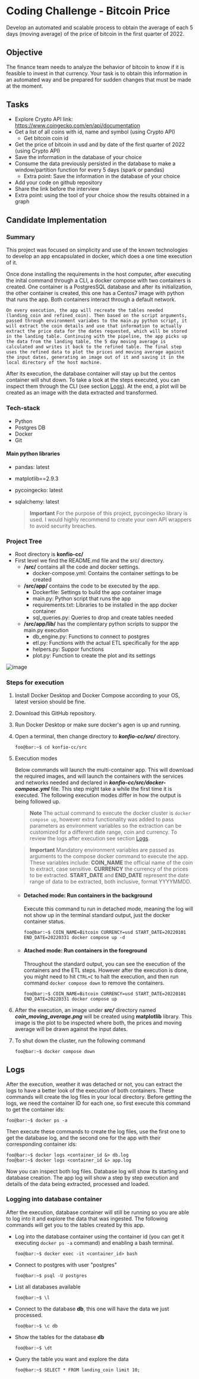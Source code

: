 # Coding Challenge - Bitcoin Price
Develop an automated and scalable process to obtain the average of each 5
days (moving average) of the price of bitcoin in the first quarter of 2022.

## Objective
The finance team needs to analyze the behavior of bitcoin to know if it is feasible
to invest in that currency.
Your task is to obtain this information in an automated way and be prepared for
sudden changes that must be made at the moment.

## Tasks

 - Explore Crypto API link: https://www.coingecko.com/en/api/documentation
 - Get a list of all coins with id, name and symbol (using Crypto API)
    - Get bitcoin coin id
 - Get the price of bitcoin in usd and by date of the first quarter of 2022 (using Crypto API)
 - Save the information in the database of your choice
 - Consume the data previously persisted in the database to make a
window/partition function for every 5 days (spark or pandas)
   - Extra point: Save the information in the database of your choice
 - Add your code on github repository
 - Share the link before the interview
 - Extra point: using the tool of your choice show the results obtained in a
graph


## Candidate Implementation

### Summary

This project was focused on simplicity and use of the known technologies to develop an app encapsulated in docker, which does a one time execution of it. 

Once done installing the requirements in the host computer, after executing the inital command through a CLI, a docker compose with two containers is created. One container is a PostgresSQL database and after its initialization, the other container is created, this one has a Centos7 image with python that runs the app. Both containers interact through a default network.

    On every execution, the app will recreate the tables needed (landing_coin and refined_coin). Then based on the script arguments, passed through environment variabes to the main.py python script, it will extract the coin details and use that information to actually extract the price data for the dates requested, which will be stored in the landing table. Continuing with the pipeline, the app picks up the data from the landing table, the 5 day moving average is calculated and writes it back to the refined table. The final step uses the refined data to plot the prices and moving average against the input dates, generating an image out of it and saving it in the local directory of the host machine. 

After its execution, the database container will stay up but the centos container will shut down. To take a look at the steps executed, you can inspect them through the CLI (see section [Logs](#logs)).
At the end, a plot will be created as an image with the data extracted and transformed. 

### Tech-stack
- Python
- Postgres DB
- Docker
- Git

#### Main python libraries
- pandas: latest
- matplotlib==2.9.3
- pycoingecko: latest
- sqlalchemy: latest

    > **Important**
    > For the purpose of this project, pycoingecko library is used. I would highly recommend to create your own API wrappers to avoid security breaches.

### Project Tree

- Root directory is **konfio-cc/**
- First level we find the README.md file and the src/ directory.
  - **/src/** contains all the code and docker settings.
    - docker-compose.yml: Contains the container settings to be created
  - **/src/app/** contains the code to be executed by the app.
    - Dockerfile: Settings to build the app container image
    - main.py: Python script that runs the app
    - requirements.txt: Libraries to be installed in the app docker container
    - sql_queries.py: Queries to drop and create tables needed
  - **/src/app/lib/** has the complentary python scripts to suppor the main.py execution
    - db_engine.py: Functions to connect to postgres
    - etl.py: Functions with the actual ETL specifically for the app
    - helpers.py: Suppor functions
    - plot.py: Function to create the plot and its settings

![image](https://github.com/OttmarV/konfio-cc/assets/17484897/09299802-0a18-48bc-b7e7-923cd65f78b4)

### Steps for execution

  1. Install Docker Desktop and Docker Compose according to your OS, latest version should be fine. 
  2. Download this GitHub repository.
  3. Run Docker Desktop or make sure docker's agen is up and running.
  4. Open a terminal, then change directory to **_konfio-cc/src/_** directory. 
      ```console
      foo@bar:~$ cd konfio-cc/src
      ```
  5. Execution modes

      Below commands will launch the multi-container app. This will download the required images, and will launch the containers with the services and networks needed and declared in **_konfio-cc/src/docker-compose.yml_** file. This step might take a while the first time it is executed. The following execution modes differ in how the output is being followed up. 

      > **Note**
      > The actual command to execute the docker cluster is `docker compose up`, however extra functionality was added to pass parameters as environment variables so the extraction can be customized for a different date range, coin and currency. To review the logs after execution see section [Logs](##Logs).

      > **Important**
      > Mandatory environment variables are passed as arguments to the compose docker command to execute the app. These variables include: **COIN_NAME** the official name of the coin to extract, case sensitive. **CURRENCY** the currency of the prices to be extracted. **START_DATE** and **END_DATE** represent the date range of data to be extracted, both inclusive, format YYYYMMDD. 
         

      - #### Detached mode: Run containers in the background
        Execute this command tu run in detached mode, meaning the log will not show up in the terminal standard output, just the docker container status.
            
        ```console
        foo@bar:~$ COIN_NAME=Bitcoin CURRENCY=usd START_DATE=20220101 END_DATE=20220331 docker compose up -d
        ```

      - #### Atached mode: Run containers in the foreground
        Throughout the standard output, you can see the execution of the containers and the ETL steps. However after the execution is done, you might need to hit `CTRL+C` to halt the execution, and then run command `docker compose down` to remove the containers. 

        ```console
        foo@bar:~$ COIN_NAME=Bitcoin CURRENCY=usd START_DATE=20220101 END_DATE=20220331 docker compose up
        ```

  6. After the execution, an image under **_src/_** directory named **_coin_moving_average.png_** will be created using **matplotlib** library. This image is the plot to be inspected where both, the prices and moving average will be drawn against the input dates.
  
  7. To shut down the cluster, run the following command 

        ```console
      foo@bar:~$ docker compose down
      ```

## Logs
After the execution, weather it was detached or not, you can extract the logs to have a better look of the execution of both containers. These commands will create the log files in your local directory. Before getting the logs, we need the container ID for each one, so first execute this command to get the container ids:

  ```console
  foo@bar:~$ docker ps -a
  ```
Then execute these commands to create the log files, use the first one to get the database log, and the second one for the app with their corresponding container ids:

  ```console
  foo@bar:~$ docker logs <container_id &> db.log
  foo@bar:~$ docker logs <container_id &> app.log
  ```
Now you can inspect both log files. Database log will show its starting and database creation. The app log will show a step by step execution and details of the data being extracted, processed and loaded.

  ### Logging into database container
  After the execution, database container will still be running so you are able to log into it and explore the data that was ingested. The following commands will get you to the tables created by this app. 

  - Log into the database container using the container id (you can get it executing `docker ps -a` command) and enabling a bash terminal.

    ```console
    foo@bar:~$ docker exec -it <container_id> bash
    ```
  - Connect to postgres with user "postgres"
    ```console
    foo@bar:~$ psql -U postgres 
    ```
  - List all databases available
    ```console
    foo@bar:~$ \l
    ```
  - Connect to the database **db**, this one will have the data we just processed. 
    ```console
    foo@bar:~$ \c db
    ```
  - Show the tables for the database **db**
    ```console
    foo@bar:~$ \dt
    ```
  - Query the table you want and explore the data
    ```console:
    foo@bar:~$ SELECT * FROM landing_coin limit 10;
    ```
